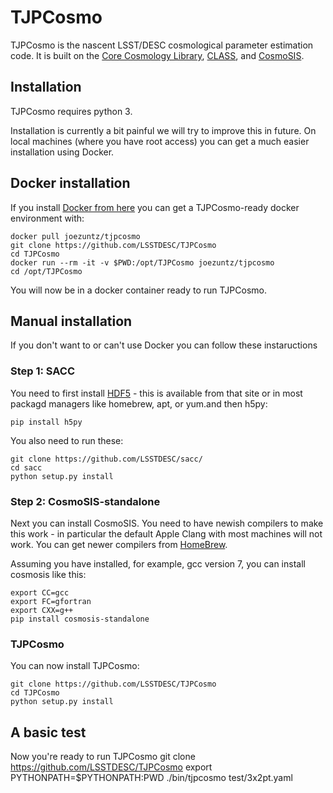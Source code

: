 # TJPCosmo

TJPCosmo is the nascent LSST/DESC cosmological parameter estimation code.  It is built on the [Core Cosmology Library](https://github.com/LSSTDESC/CCL), [CLASS](http://class-code.net/), and [CosmoSIS](https://bitbucket.org/joezuntz/cosmosis).


## Installation 

TJPCosmo requires python 3.

Installation is currently a bit painful we will try to improve this in future.
On local machines (where you have root access) you can get a much easier installation using Docker.

## Docker installation

If you install [Docker from here](https://www.docker.com/community-edition) you can get a TJPCosmo-ready docker environment with:

    docker pull joezuntz/tjpcosmo
    git clone https://github.com/LSSTDESC/TJPCosmo
    cd TJPCosmo
    docker run --rm -it -v $PWD:/opt/TJPCosmo joezuntz/tjpcosmo
    cd /opt/TJPCosmo

You will now be in a docker container ready to run TJPCosmo.

## Manual installation

If you don't want to or can't use Docker you can follow these instaructions

### Step 1: SACC

You need to first install [HDF5](https://support.hdfgroup.org/HDF5/) - this is available from that site or in most packagd managers like homebrew, apt, or yum.and then h5py:
    
    pip install h5py

You also need to run these:

    git clone https://github.com/LSSTDESC/sacc/
    cd sacc
    python setup.py install


### Step 2: CosmoSIS-standalone

Next you can install CosmoSIS.  You need to have newish compilers to make this work - in particular the default Apple Clang with most machines will not work.  You can get newer compilers from [HomeBrew](https://brew.sh/).

Assuming you have installed, for example, gcc version 7, you can install cosmosis like this:

    export CC=gcc
    export FC=gfortran
    export CXX=g++
    pip install cosmosis-standalone


### TJPCosmo

You can now install TJPCosmo:

    git clone https://github.com/LSSTDESC/TJPCosmo
    cd TJPCosmo
    python setup.py install




## A basic test

Now you're ready to run TJPCosmo
    git clone https://github.com/LSSTDESC/TJPCosmo
    export PYTHONPATH=$PYTHONPATH:PWD
    ./bin/tjpcosmo test/3x2pt.yaml 

